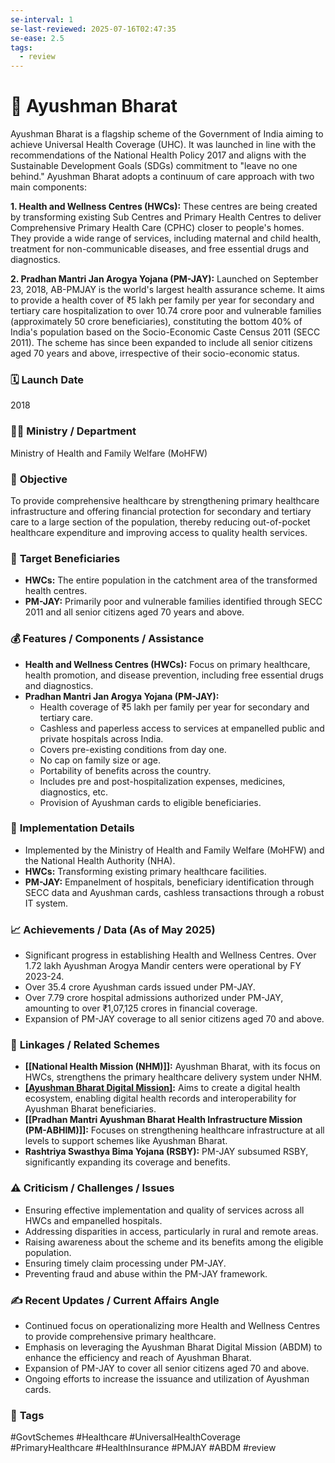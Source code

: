 ```yaml
---
se-interval: 1
se-last-reviewed: 2025-07-16T02:47:35
se-ease: 2.5
tags:
  - review
---
```

# 📌 Ayushman Bharat

Ayushman Bharat is a flagship scheme of the Government of India aiming to achieve Universal Health Coverage (UHC). It was launched in line with the recommendations of the National Health Policy 2017 and aligns with the Sustainable Development Goals (SDGs) commitment to "leave no one behind." Ayushman Bharat adopts a continuum of care approach with two main components:

**1. Health and Wellness Centres (HWCs):** These centres are being created by transforming existing Sub Centres and Primary Health Centres to deliver Comprehensive Primary Health Care (CPHC) closer to people's homes. They provide a wide range of services, including maternal and child health, treatment for non-communicable diseases, and free essential drugs and diagnostics.

**2. Pradhan Mantri Jan Arogya Yojana (PM-JAY):** Launched on September 23, 2018, AB-PMJAY is the world's largest health assurance scheme. It aims to provide a health cover of ₹5 lakh per family per year for secondary and tertiary care hospitalization to over 10.74 crore poor and vulnerable families (approximately 50 crore beneficiaries), constituting the bottom 40% of India's population based on the Socio-Economic Caste Census 2011 (SECC 2011). The scheme has since been expanded to include all senior citizens aged 70 years and above, irrespective of their socio-economic status.

### 🗓️ **Launch Date**
2018

### 🧑‍🏫 **Ministry / Department**
Ministry of Health and Family Welfare (MoHFW)

### 🎯 **Objective**
To provide comprehensive healthcare by strengthening primary healthcare infrastructure and offering financial protection for secondary and tertiary care to a large section of the population, thereby reducing out-of-pocket healthcare expenditure and improving access to quality health services.

### 👥 **Target Beneficiaries**
- **HWCs:** The entire population in the catchment area of the transformed health centres.
- **PM-JAY:** Primarily poor and vulnerable families identified through SECC 2011 and all senior citizens aged 70 years and above.

### 💰 **Features / Components / Assistance**
- **Health and Wellness Centres (HWCs):** Focus on primary healthcare, health promotion, and disease prevention, including free essential drugs and diagnostics.
- **Pradhan Mantri Jan Arogya Yojana (PM-JAY):**
    - Health coverage of ₹5 lakh per family per year for secondary and tertiary care.
    - Cashless and paperless access to services at empanelled public and private hospitals across India.
    - Covers pre-existing conditions from day one.
    - No cap on family size or age.
    - Portability of benefits across the country.
    - Includes pre and post-hospitalization expenses, medicines, diagnostics, etc.
    - Provision of Ayushman cards to eligible beneficiaries.

### 📍 **Implementation Details**
- Implemented by the Ministry of Health and Family Welfare (MoHFW) and the National Health Authority (NHA).
- **HWCs:** Transforming existing primary healthcare facilities.
- **PM-JAY:** Empanelment of hospitals, beneficiary identification through SECC data and Ayushman cards, cashless transactions through a robust IT system.

### 📈 **Achievements / Data** (As of May 2025)
- Significant progress in establishing Health and Wellness Centres. Over 1.72 lakh Ayushman Arogya Mandir centers were operational by FY 2023-24.
- Over 35.4 crore Ayushman cards issued under PM-JAY.
- Over 7.79 crore hospital admissions authorized under PM-JAY, amounting to over ₹1,07,125 crores in financial coverage.
- Expansion of PM-JAY coverage to all senior citizens aged 70 and above.

### 🧩 **Linkages / Related Schemes**
- **[[National Health Mission (NHM)]]:** Ayushman Bharat, with its focus on HWCs, strengthens the primary healthcare delivery system under NHM.
- **[[Ayushman Bharat Digital Mission]](ABDM):** Aims to create a digital health ecosystem, enabling digital health records and interoperability for Ayushman Bharat beneficiaries.
- **[[Pradhan Mantri Ayushman Bharat Health Infrastructure Mission (PM-ABHIM)]]:** Focuses on strengthening healthcare infrastructure at all levels to support schemes like Ayushman Bharat.
- **Rashtriya Swasthya Bima Yojana (RSBY):** PM-JAY subsumed RSBY, significantly expanding its coverage and benefits.

### ⚠️ **Criticism / Challenges / Issues**
- Ensuring effective implementation and quality of services across all HWCs and empanelled hospitals.
- Addressing disparities in access, particularly in rural and remote areas.
- Raising awareness about the scheme and its benefits among the eligible population.
- Ensuring timely claim processing under PM-JAY.
- Preventing fraud and abuse within the PM-JAY framework.

### ✍️ **Recent Updates / Current Affairs Angle**
- Continued focus on operationalizing more Health and Wellness Centres to provide comprehensive primary healthcare.
- Emphasis on leveraging the Ayushman Bharat Digital Mission (ABDM) to enhance the efficiency and reach of Ayushman Bharat.
- Expansion of PM-JAY to cover all senior citizens aged 70 and above.
- Ongoing efforts to increase the issuance and utilization of Ayushman cards.

### 🔗 **Tags**
#GovtSchemes #Healthcare #UniversalHealthCoverage #PrimaryHealthcare #HealthInsurance #PMJAY #ABDM
#review
